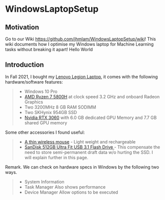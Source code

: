 # WindowsLaptopSetup
## Motivation
Go to our Wiki https://github.com/jhmlam/WindowsLaptopSetup/wiki! This wiki documents how I optimise my Windows laptop for Machine Learning tasks without breaking it apart!
Hello World
## Introduction
In Fall 2021, I bought my [Lenovo Legion Laptop](https://amzn.to/394bXOY), it comes with the following hardware/software features:
> * Windows 10 Pro
> * [AMD Ryzen 7 5800H](https://amzn.to/3A3P8a5) at clock speed 3.2 GHz and onboard Radeon Graphics 
> * Two 3200MHz 8 GB RAM SODIMM
> * Two SKHynix 954GB SSD
> * [Nvidia RTX 3060](https://amzn.to/2Xavvi6) with 6.0 GB dedicated GPU Memory and 7.7 GB shared GPU memory

Some other accessories I found useful:
> * [A thin wireless mouse](https://amzn.to/2Xavvi6) - Light weight and rechargeable
> * [SanDisk 512GB Ultra Fit USB 3.1 Flash Drive ](https://amzn.to/3k5whWR) - This compensate the need to store semi-permanent draft data w/o hurting the SSD. I will explain further in this page.

Remark. We can check on hardware specs in Windows by the following two ways.
> * System Information
> * Task Manager Also shows performance
> * Device Manager Allow options to be executed
